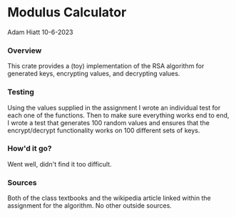 # Modulus Calculator

Adam Hiatt
10-6-2023

### Overview

This crate provides a (toy) implementation of the RSA algorithm for generated keys, encrypting values, and decrypting values.

### Testing

Using the values supplied in the assignment I wrote an individual test for each one of the functions. Then to make sure everything works end to end, I wrote a test that generates 100 random values and ensures that the encrypt/decrypt functionality works on 100 different sets of keys.

### How'd it go?

Went well, didn't find it too difficult.

### Sources

Both of the class textbooks and the wikipedia article linked within the assignment for the algorithm. No other outside sources.
